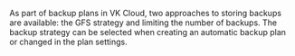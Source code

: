 As part of backup plans in VK Cloud, two approaches to storing backups are available: the GFS strategy and limiting the number of backups. The backup strategy can be selected when creating an automatic backup plan or changed in the plan settings.